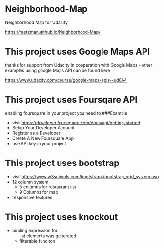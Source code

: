 # Neighborhood-Map
Neighborhood Map for Udacity

https://raetzman.github.io/Neighborhood-Map/

# This project uses Google Maps API
thanks for support from Udacity in cooperation with Google Maps - other examples using google Maps API can be found here

https://www.udacity.com/course/google-maps-apis--ud864

# This project uses Foursqare API
enabling foursquare in your project you need to 
###Example
* visit https://developer.foursquare.com/docs/api/getting-started
* Setup Your Developer Account
* Register as a Developer
* Create A New Foursquare App
* use API key in your project

# This project uses bootstrap
* visit https://www.w3schools.com/bootstrap4/bootstrap_grid_system.asp
* 12 column system
    * 3 columns for restaurant list
    * 9 Columns for map
* responsive features

# This project uses knockout
* binding expression for <ul> list elements was generated
* filterable funciton

